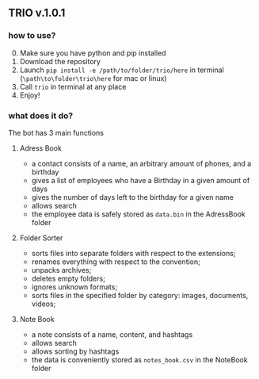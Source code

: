 ## TRIO v.1.0.1

### how to use?

0. Make sure you have python and pip installed
1. Download the repository 
2. Launch `pip install -e /path/to/folder/trio/here` in terminal (`\path\to\folder\trio\here` for mac or linux)
3. Сall `trio` in terminal at any place
4. Enjoy!

### what does it do?

The bot has 3 main functions
1. Adress Book
    - a contact consists of a name, an arbitrary amount of phones, and a birthday
    - gives a list of employees who have a Birthday in a given amount of days
    - gives the number of days left to the birthday for a given name
    - allows search 
    - the employee data is safely stored as `data.bin` in the AdressBook folder

2. Folder Sorter
    - sorts files into separate folders with respect to the extensions;
    - renames everything with respect to the convention;
    - unpacks archives;
    - deletes empty folders;
    - ignores unknown formats;
    - sorts files in the specified folder by category: images, documents, videos;

3. Note Book 
    - a note consists of a name, content, and hashtags
    - allows search
    - allows sorting by hashtags
    - the data is conveniently stored as `notes_book.csv` in the NoteBook folder

